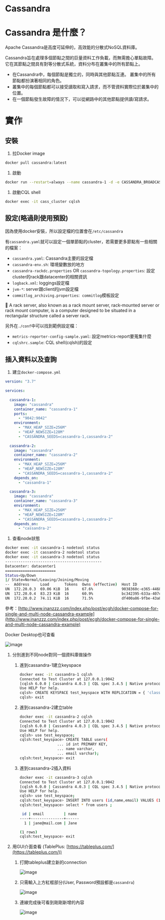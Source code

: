 # Cassandra

# Cassandra 是什麼？

Apache Cassandra是高度可延伸的，高效能的分散式NoSQL資料庫。

Cassandra旨在處理多個節點之間的巨量資料工作負載，而無需擔心單點故障。 它在其節點之間具有對等分散式系統，資料分布在叢集中的所有節點上。

- 在Cassandra中，每個節點是獨立的，同時與其他節點互連。 叢集中的所有節點都扮演著相同的角色。
- 叢集中的每個節點都可以接受讀取和寫入請求，而不管資料實際位於叢集中的位置。
- 在一個節點發生故障的情況下，可以從網路中的其他節點提供讀/寫請求。

# 實作

## 安裝

1. 拉Docker image

```bash
docker pull cassandra:latest
```

1. 啟動

```bash
docker run --restart=always --name cassandra-1 -d -e CASSANDRA_BROADCAST_ADDRESS=192.168.0.1 -p 7000:7000 cassandra:latest
```

1. 啟動CQL shell

```bash
docker exec -it cass_cluster cqlsh
```

## 設定(略過則使用預設)

因為使用docker安裝，所以設定檔的位置會在`/etc/cassandra`

有`cassandra.yaml`就可以設定一個單節點的cluster，若需要更多節點有一些相關的檔案：

- `cassandra.yaml`: Cassandra主要的設定檔
- `cassandra-env.sh`: 環境變數放的地方
- `cassandra-rackdc.properties` OR `cassandra-topology.properties`: 設定cluster的rack跟datacenter的相關資訊
- `logback.xml`: loggings設定檔
- `jvm-*`: server跟client的jvm設定檔
- `commitlog_archiving.properties`:  `commitlog`模板設定

<aside>
📌 A rack server, also known as a rack mount server, rack-mounted server or rack mount computer, is a computer designed to be situated in a rectangular structure called a server rack.

</aside>

另外在`./conf`中可以找到範例設定檔：

- `metrics-reporter-config-sample.yaml`: 設定metrics-report要蒐集什麼
- `cqlshrc.sample`: CQL shell(cqlsh)的設定

## 插入資料以及查詢

1. 建立`docker-compose.yml`

```yaml
version: "3.7"
 
services:
 
  cassandra-1:
    image: "cassandra"
    container_name: "cassandra-1"
    ports:
      - "9042:9042"
    environment:
      - "MAX_HEAP_SIZE=256M"
      - "HEAP_NEWSIZE=128M"
      - "CASSANDRA_SEEDS=cassandra-1,cassandra-2"
 
  cassandra-2:
    image: "cassandra"
    container_name: "cassandra-2"
    environment:
      - "MAX_HEAP_SIZE=256M"
      - "HEAP_NEWSIZE=128M"
      - "CASSANDRA_SEEDS=cassandra-1,cassandra-2"
    depends_on:
      - "cassandra-1"
 
  cassandra-3:
    image: "cassandra"
    container_name: "cassandra-3"
    environment:
      - "MAX_HEAP_SIZE=256M"
      - "HEAP_NEWSIZE=128M"
      - "CASSANDRA_SEEDS=cassandra-1,cassandra-2"
    depends_on:
      - "cassandra-2"
```

1. 查看node狀態

```bash
docker exec -it cassandra-1 nodetool status
docker exec -it cassandra-2 nodetool status
docker exec -it cassandra-3 nodetool status
--------------------------------------------
Datacenter: datacenter1
=======================
Status=Up/Down
|/ State=Normal/Leaving/Joining/Moving
--  Address     Load       Tokens  Owns (effective)  Host ID                               Rack
UN  172.20.0.3  69.06 KiB  16      67.6%             9038360c-e365-4468-847b-219117bc92aa  rack1
UN  172.20.0.4  83.23 KiB  16      60.9%             bc342395-633a-407c-b758-c14b6d324d0e  rack1
UN  172.20.0.2  74.11 KiB  16      71.5%             df400a86-9fbe-43a8-aaaa-f7b6be9b3f2b  rack1
```

參考：[http://www.inanzzz.com/index.php/post/ecgh/docker-compose-for-single-and-multi-node-cassandra-example](http://www.inanzzz.com/index.php/post/ecgh/docker-compose-for-single-and-multi-node-cassandra-example)

Docker Desktop也可查看

![image](https://user-images.githubusercontent.com/39323128/159405569-dd76543d-d9d8-45af-b6ee-6cb44c068a5d.png)

1. 分別進到不同node對同一個資料庫做操作
    1. 進到cassandra-1建立keyspace
        
        ```bash
        docker exec -it cassandra-1 cqlsh
        Connected to Test Cluster at 127.0.0.1:9042
        [cqlsh 6.0.0 | Cassandra 4.0.3 | CQL spec 3.4.5 | Native protocol v5]
        Use HELP for help.
        cqlsh> CREATE KEYSPACE test_keyspace WITH REPLICATION = { 'class' : 'SimpleStrategy', 'replication_factor' : 2 };
        cqlsh> exit
        ```
        
    2. 進到cassandra-2建立table
        
        ```bash
        docker exec -it cassandra-2 cqlsh
        Connected to Test Cluster at 127.0.0.1:9042
        [cqlsh 6.0.0 | Cassandra 4.0.3 | CQL spec 3.4.5 | Native protocol v5]
        Use HELP for help.
        cqlsh> use test_keyspace;
        cqlsh:test_keyspace> CREATE TABLE users(
                         ... id int PRIMARY KEY,
                         ... name varchar,
                         ... email varchar);
        cqlsh:test_keyspace> exit
        ```
        
    3. 進到cassandra-2插入資料
        
        ```bash
        docker exec -it cassandra-3 cqlsh
        Connected to Test Cluster at 127.0.0.1:9042
        [cqlsh 6.0.0 | Cassandra 4.0.3 | CQL spec 3.4.5 | Native protocol v5]
        Use HELP for help.
        cqlsh> use test_keyspace;
        cqlsh:test_keyspace> INSERT INTO users (id,name,email) VALUES (1,'Jane','jane@mail.com');
        cqlsh:test_keyspace> select * from users ;
        
         id | email         | name
        ----+---------------+------
          1 | jane@mail.com | Jane
        
        (1 rows)
        cqlsh:test_keyspace> exit
        ```
        
2. 用GUI介面查看 (TablePlus: [https://tableplus.com/](https://tableplus.com/))
    1. 打開tableplus建立新的connection

        ![image](https://user-images.githubusercontent.com/39323128/159405589-90e89244-1d45-47aa-8811-6fda6beaf678.png)
        
    2. 只需輸入上方紅框部分(User, Password預設都是`cassandra`)
        
        ![image](https://user-images.githubusercontent.com/39323128/159405595-af517bb5-5821-47dd-b606-a9fca9b108d6.png)

    3. 連線完成後可看到剛剛新增的內容
        
        ![image](https://user-images.githubusercontent.com/39323128/159405662-fdf8eb5c-0670-4ced-bdc0-f3f34cf677b2.png)

